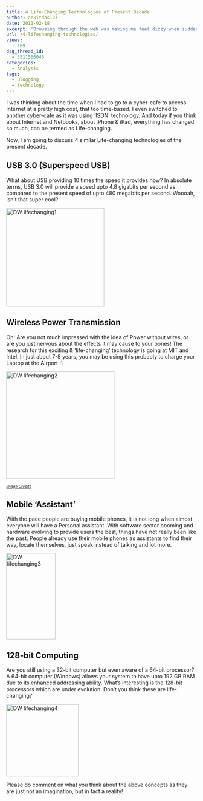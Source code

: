 ```yaml
---
title: 4 Life-Changing Technologies of Present Decade
author: ankitdas123
date: 2011-02-18
excerpt: 'Browsing through the web was making me feel dizzy when suddenly I started thinking about the time when I had to go to a cyber cafe to access Internet at a pretty high cost, that too time-based. I even  switched to another cyber cafe as it was using ISDN technology.'
url: /4-lifechanging-technologies/
views:
  - 169
dsq_thread_id:
  - 3511566045
categories:
  - Analysis
tags:
  - Blogging
  - technology
---
```

I was thinking about the time when I had to go to a cyber-cafe to access Internet at a pretty high cost, that too time-based. I even switched to another cyber-cafe as it was using &#8216;ISDN&#8217; technology. And today if you think about Internet and Netbooks, about iPhone & iPad, everything has changed so much, can be termed as Life-changing.

Now, I am going to discuss 4 similar Life-changing technologies of the present decade.

## USB 3.0 (Superspeed USB)

What about USB providing 10 times the speed it provides now? In absolute terms, USB 3.0 will provide a speed upto 4.8 gigabits per second as compared to the present speed of upto 480 megabits per second. Woooah, isn’t that super cool?

[<img style="background-image: none; padding-left: 0px; padding-right: 0px; display: inline; padding-top: 0px; border: 0px;" title="DW lifechanging1" src="http://cdn.devilsworkshop.org/files/2011/02/DW-lifechanging1_thumb.jpg" border="0" alt="DW lifechanging1" width="259" height="260" />][1]

## Wireless Power Transmission

Oh! Are you not much impressed with the idea of Power without wires, or are you just nervous about the effects it may cause to your bones! The research for this exciting & ‘life-changing’ technology is going at MIT and Intel. In just about 7-8 years, you may be using this probably to charge your Laptop at the Airport <img src="http://devilsworkshop.org/wp-includes/images/smilies/simple-smile.png" alt=":)" class="wp-smiley" style="height: 1em; max-height: 1em;" />

[<img style="background-image: none; padding-left: 0px; padding-right: 0px; display: inline; padding-top: 0px; border: 0px initial initial;" title="DW lifechanging2" src="http://cdn.devilsworkshop.org/files/2011/02/DW-lifechanging2_thumb.jpg" border="0" alt="DW lifechanging2" width="286" height="283" />][2]

*<span style="text-decoration: underline;"><span style="font-size: x-small;"><a href="http://www.darkgovernment.com/news/wp-content/uploads/2008/08/wireless-power-transmission.jpg" onclick="_gaq.push(['_trackEvent', 'outbound-article', 'http://www.darkgovernment.com/news/wp-content/uploads/2008/08/wireless-power-transmission.jpg', 'Image Credits']);" target="_blank">Image Credits</a></span></span>*

## Mobile ‘Assistant’

With the pace people are buying mobile phones, it is not long when almost everyone will have a Personal assistant. With software sector booming and hardware evolving to provide users the best, things have not really been like the past. People already use their mobile phones as assistants to find their way, locate themselves, just speak instead of talking and lot more.

[<img style="background-image: none; padding-left: 0px; padding-right: 0px; display: inline; padding-top: 0px; border: 0px;" title="DW lifechanging3" src="http://cdn.devilsworkshop.org/files/2011/02/DW-lifechanging3_thumb.jpg" border="0" alt="DW lifechanging3" width="130" height="227" />][3]

## 128-bit Computing

Are you still using a 32-bit computer but even aware of a 64-bit processor? A 64-bit computer (Windows) allows your system to have upto 192 GB RAM due to its enhanced addressing ability. What&#8217;s interesting is the 128-bit processors which are under evolution. Don’t you think these are life-changing?

[<img style="background-image: none; padding-left: 0px; padding-right: 0px; display: inline; padding-top: 0px; border: 0px;" title="DW lifechanging4" src="http://cdn.devilsworkshop.org/files/2011/02/DW-lifechanging4_thumb.png" border="0" alt="DW lifechanging4" width="191" height="190" />][4]

Please do comment on what you think about the above concepts as they are just not an imagination, but in fact a reality!

 [1]: http://cdn.devilsworkshop.org/files/2011/02/DW-lifechanging1.jpg
 [2]: http://cdn.devilsworkshop.org/files/2011/02/DW-lifechanging2.jpg
 [3]: http://cdn.devilsworkshop.org/files/2011/02/DW-lifechanging3.jpg
 [4]: http://cdn.devilsworkshop.org/files/2011/02/DW-lifechanging4.png
